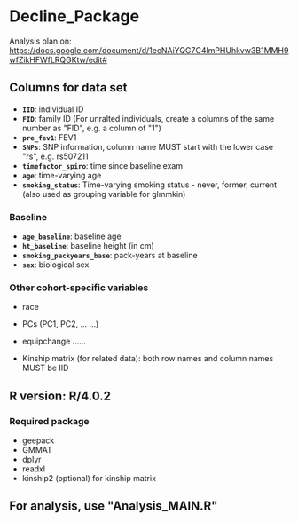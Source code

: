 # Decline_Package
Analysis plan on:  https://docs.google.com/document/d/1ecNAiYQG7C4lmPHUhkvw3B1MMH9wfZikHFWfLRQGKtw/edit#



## Columns for data set 
  * __`IID`__:                    individual ID
  * __`FID`__:                    family ID     (For unralted individuals, create a columns of the same number as "FID", e.g. a column of "1")
  * __`pre_fev1`__:               FEV1           
  * __`SNPs`__:                   SNP information, column name MUST start with the lower case "rs", e.g. rs507211
  * __`timefactor_spiro`__:       time since baseline exam
  * __`age`__:                    time-varying age
  * __`smoking_status`__:         Time-varying smoking status - never, former, current  (also used as grouping variable for glmmkin)

### Baseline 
  * __`age_baseline`__:           baseline age
  * __`ht_baseline`__:            baseline height (in cm)
  * __`smoking_packyears_base`__: pack-years at baseline
  * __`sex`__:                    biological sex
 
### Other cohort-specific variables
  * race
  * PCs (PC1, PC2, ... ...) 
  * equipchange ......  


  * Kinship matrix (for related data):   both row names and column names MUST be IID      
      




## R version: R/4.0.2

### Required package
  * geepack
  * GMMAT
  * dplyr
  * readxl
  * kinship2 (optional) for kinship matrix






## For analysis, use "Analysis_MAIN.R"
